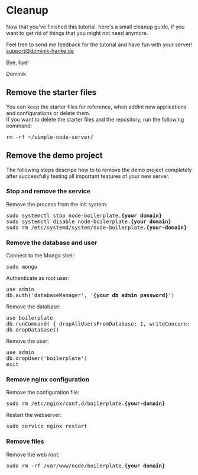 # Cleanup

Now that you've finished this tutorial, here's a small cleanup guide, if you want to get rid of things that you might not need anymore.

Feel free to send me feedback for the tutorial and have fun with your server!  
[support@dominik-hanke.de](mailto:os@dominik-hanke.de)

Bye, bye!

Dominik

## Remove the starter files

You can keep the starter files for reference, when addint new applications and configurations or delete them.  
If you want to delete the starter files and the repository, run the following command:  
<pre>
rm -rf ~/simple-node-server/
</pre>

## Remove the demo project

The following steps descripe how to to remove the demo project completely after successfully testing all important features of your new server.

### Stop and remove the service

Remove the process from the init system:  
<pre>
sudo systemctl stop node-boilerplate.<b>{your domain}</b>
sudo systemctl disable node-boilerplate.<b>{your domain}</b>
sudo rm /etc/systemd/system/node-boilerplate.<b>{your-domain}</b>
</pre>

### Remove the database and user

Connect to the Mongo shell:  
<pre>
sudo mongo
</pre>

Authenticate as root user:  
<pre>
use admin
db.auth('databaseManager', '<b>{your db admin password}</b>')
</pre>

Remove the database:  
<pre>
use boilerplate
db.runCommand( { dropAllUsersFromDatabase: 1, writeConcern: { w: "majority" } } )
db.dropDatabase()
</pre>

Remove the user:  
<pre>
use admin
db.dropUser('boilerplate')
exit
</pre>

### Remove nginx configuration

Remove the configuration file:  
<pre>
sudo rm /etc/nginx/conf.d/boilerplate.<b>{your-domain}</b>
</pre>

Restart the webserver:  
<pre>
sudo service nginx restart
</pre>

### Remove files

Remove the web root:  
<pre>
sudo rm -rf /var/www/node/boilerplate.<b>{your domain}</b>
</pre>